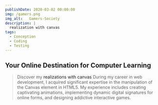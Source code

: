 ```yaml
---
publishDate: 2020-03-02 00:00:00
img: /gamers.png
img_alt:   Gamers-Society
description: |
  realization with canvas
tags:
  - Conception
  - Coding
  - Testing
---
```

## Your Online Destination for Computer Learning

> Discover my <a style="text-decoration:none" href="https://drive.google.com/file/d/1uneJ2ERflT6I0ykYMBnRBIDlGO54n1Vo/view?usp=sharing" target="_blank">realizations with canvas </a> 
During my career in web development, I acquired significant expertise in the manipulation of the Canvas element in HTML5. My experience includes creating captivating animations, implementing dynamic digital signatures for online forms, and designing addictive interactive games.